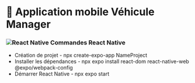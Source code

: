 <h1>🚗 Application mobile Véhicule Manager</h1>

### ![React Native](https://img.shields.io/badge/react_native-%2320232a.svg?style=for-the-badge&logo=react&logoColor=%2361DAFB) Commandes React Native

- Création de projet - npx create-expo-app NameProject
- Installer les dépendances - npx expo install react-dom react-native-web @expo/webpack-config
- Démarrer React Native - npx expo start
